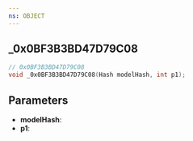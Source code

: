 ```yaml
---
ns: OBJECT
---
```

## _0x0BF3B3BD47D79C08

```c
// 0x0BF3B3BD47D79C08
void _0x0BF3B3BD47D79C08(Hash modelHash, int p1);
```

## Parameters
* **modelHash**:
* **p1**:
